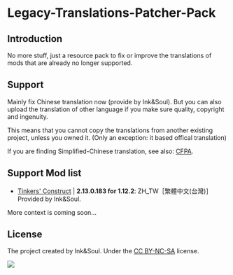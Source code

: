 # Legacy-Translations-Patcher-Pack
## Introduction
No more stuff, just a resource pack to fix or improve the translations of mods that are already no longer supported.

## Support
Mainly fix Chinese translation now (provide by Ink&amp;Soul). But you can also upload the translation of other language if you make sure quality, copyright and ingenuity.

This means that you cannot copy the translations from another existing project, unless you owned it. (Only an exception: it based offical translation)

If you are finding Simplified-Chinese translation, see also: [CFPA](https://github.com/CFPAOrg/Minecraft-Mod-Language-Package).

## Support Mod list

- [Tinkers' Construct](https://www.curseforge.com/minecraft/mc-mods/tinkers-construct) | **2.13.0.183 for 1.12.2**: ZH_TW［繁體中文(台灣)］Provided by Ink&amp;Soul.

More context is coming soon...

## License
The project created by Ink&amp;Soul. Under the [CC BY-NC-SA](https://creativecommons.org/licenses/by-nc-sa/4.0/) license.

![](https://mirrors.creativecommons.org/presskit/buttons/88x31/png/by-nc-sa.png)
